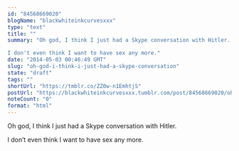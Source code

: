 ```yaml
---
id: "84568669020"
blogName: "blackwhiteinkcurvesxxx"
type: "text"
title: ""
summary: "Oh god, I think I just had a Skype conversation with Hitler.

I don't even think I want to have sex any more."
date: "2014-05-03 00:46:49 GMT"
slug: "oh-god-i-think-i-just-had-a-skype-conversation"
state: "draft"
tags: ""
shortUrl: "https://tmblr.co/ZZ0w-n1EmhtjS"
postUrl: "https://blackwhiteinkcurvesxxx.tumblr.com/post/84568669020/oh-god-i-think-i-just-had-a-skype-conversation"
noteCount: "0"
format: "html"
---
```


Oh god, I think I just had a Skype conversation with Hitler.

I don’t even think I want to have sex any more.